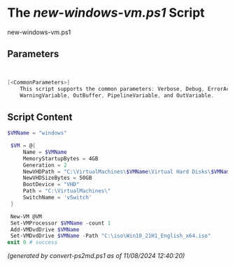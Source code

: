 The *new-windows-vm.ps1* Script
===========================

new-windows-vm.ps1 


Parameters
----------
```powershell


[<CommonParameters>]
    This script supports the common parameters: Verbose, Debug, ErrorAction, ErrorVariable, WarningAction, 
    WarningVariable, OutBuffer, PipelineVariable, and OutVariable.
```

Script Content
--------------
```powershell
$VMName = "windows"

 $VM = @{
     Name = $VMName
     MemoryStartupBytes = 4GB
     Generation = 2
     NewVHDPath = "C:\VirtualMachines\$VMName\Virtual Hard Disks\$VMName.vhdx"
     NewVHDSizeBytes = 50GB
     BootDevice = "VHD"
     Path = "C:\VirtualMachines\"
     SwitchName = 'vSwitch'
 }

 New-VM @VM
 Set-VMProcessor $VMName -count 1
 Add-VMDvdDrive $VMName
 Set-VMDvdDrive $VMName -Path "C:\iso\Win10_21H1_English_x64.iso"
exit 0 # success
```

*(generated by convert-ps2md.ps1 as of 11/08/2024 12:40:20)*
